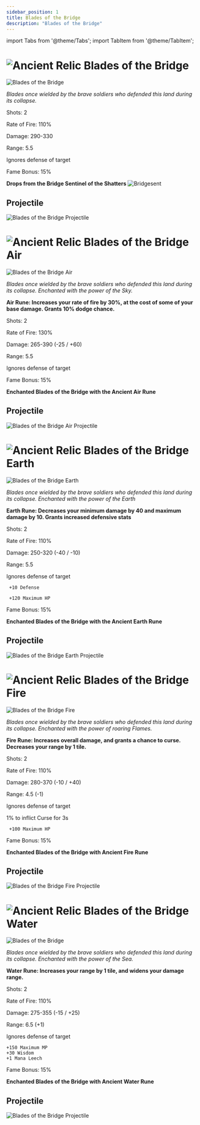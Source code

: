 ```yaml
---
sidebar_position: 1
title: Blades of the Bridge
description: "Blades of the Bridge"
---
```


import Tabs from '@theme/Tabs';
import TabItem from '@theme/TabItem';

<Tabs>
  <TabItem value="Blades of the Bridge" label="Blades of the Bridge" default>

# ![Ancient Relic](https://cdn.discordapp.com/attachments/1026159786313650256/1045182982090145843/Ancient_Relic_Bag.png) Blades of the Bridge  

![Blades of the Bridge](https://vwiki.valorserver.com/api/item/picture/Blades%20of%20the%20Bridge)

<i>Blades once wielded by the brave soldiers who defended this land during its collapse.</i>

Shots: 2

Rate of Fire: 110%

Damage: 290-330

Range: 5.5

Ignores defense of target

Fame Bonus: 15%

  **Drops from the Bridge Sentinel of the Shatters**  ![Bridgesent](https://cdn.discordapp.com/attachments/1107378591026655272/1107388508705914900/sen.png) 


    
## Projectile

![Blades of the Bridge Projectile](https://cdn.discordapp.com/attachments/1160376179996496013/1187539843228647474/normal_ar_blade.gif?ex=659741aa&is=6584ccaa&hm=011421fa053ea30d5915d339ad222c75fe997f882c4e0d7ae2b633ffc54bbcf9&)

  </TabItem>
  <TabItem value="Air" label="Air">

#  ![Ancient Relic](https://cdn.discordapp.com/attachments/1026159786313650256/1045182982090145843/Ancient_Relic_Bag.png) Blades of the Bridge Air

![Blades of the Bridge Air](https://vwiki.valorserver.com/api/item/picture/Blades%20of%20the%20Bridge%20Air)

<i>Blades once wielded by the brave soldiers who defended this land during its collapse. Enchanted with the power of the Sky.</i>

**Air Rune: Increases your rate of fire by 30%, at the cost of some of your base damage. Grants 10% dodge chance.**

Shots: 2

Rate of Fire: 130%

Damage: 265-390 (-25 / +60)

Range: 5.5

Ignores defense of target

Fame Bonus: 15%

**Enchanted Blades of the Bridge with the Ancient Air Rune**

## Projectile

![Blades of the Bridge Air Projectile](https://cdn.discordapp.com/attachments/1160376179996496013/1187540834963443782/normal_ar_blade.gif?ex=65974296&is=6584cd96&hm=b4fad096bf6dd7f6d911eb50566ab50fff11b7ce9130058922f3d97344326f1e&)

  </TabItem>
  <TabItem value="Earth" label="Earth">

# ![Ancient Relic](https://cdn.discordapp.com/attachments/1026159786313650256/1045182982090145843/Ancient_Relic_Bag.png) Blades of the Bridge Earth

![Blades of the Bridge Earth](https://vwiki.valorserver.com/api/item/picture/Blades%20of%20the%20Bridge%20earth)

<i>Blades once wielded by the brave soldiers who defended this land during its collapse. Enchanted with the power of the Earth</i>

**Earth Rune: Decreases your minimum damage by 40 and maximum damage by 10. Grants increased defensive stats**

Shots: 2

Rate of Fire: 110%

  Damage: 250-320 (-40 / -10)

  Range: 5.5

Ignores defense of target

     +10 Defense

     +120 Maximum HP

Fame Bonus: 15%

**Enchanted Blades of the Bridge with the Ancient Earth Rune**

## Projectile

![Blades of the Bridge Earth Projectile](https://cdn.discordapp.com/attachments/1160376179996496013/1187541043235782756/normal_ar_blade.gif?ex=659742c8&is=6584cdc8&hm=e358a1df824d97d83e1a98b6299cb6ab7050cfd27459a7297d029dbc223b96e7&)
 
  </TabItem>
  <TabItem value="Fire" label="Fire">

# ![Ancient Relic](https://cdn.discordapp.com/attachments/1026159786313650256/1045182982090145843/Ancient_Relic_Bag.png) Blades of the Bridge Fire

![Blades of the Bridge Fire](https://vwiki.valorserver.com/api/item/picture/Blades%20of%20the%20Bridge%20Fire)

<i>Blades once wielded by the brave soldiers who defended this land during its collapse. Enchanted with the power of roaring Flames.</i>

**Fire Rune: Increases overall damage, and grants a chance to curse. Decreases your range by 1 tile.**

Shots: 2

Rate of Fire: 110%

Damage: 280-370 (-10 / +40)

Range: 4.5 (-1)

Ignores defense of target

1% to inflict Curse for 3s

     +100 Maximum HP

Fame Bonus: 15%

**Enchanted Blades of the Bridge with Ancient Fire Rune**

## Projectile

![Blades of the Bridge Fire Projectile](https://cdn.discordapp.com/attachments/1160376179996496013/1187540566968381500/normal_ar_blade.gif?ex=65974256&is=6584cd56&hm=c645dbfb43446a46fa4b14b7c070a1e11b4e1143ab56dd89d752643bad389ae8&)
# ![Ancient Relic](https://cdn.discordapp.com/attachments/1026159786313650256/1045182982090145843/Ancient_Relic_Bag.png) Blades of the Bridge Water

 </TabItem>
  <TabItem value="Water" label="Water">

![Blades of the Bridge](https://vwiki.valorserver.com/api/item/picture/Blades%20of%20the%20Bridge%20Water)

<i>Blades once wielded by the brave soldiers who defended this land during its collapse. Enchanted with the power of the Sea.</i>

**Water Rune: Increases your range by 1 tile, and widens your damage range.**

Shots: 2

Rate of Fire: 110%

Damage: 275-355 (-15 / +25)

Range: 6.5 (+1)

Ignores defense of target

    +150 Maximum MP
    +30 Wisdom
    +1 Mana Leech

Fame Bonus: 15%

**Enchanted Blades of the Bridge with Ancient Water Rune**

## Projectile

![Blades of the Bridge Projectile](https://cdn.discordapp.com/attachments/1160376179996496013/1187540327024828426/normal_ar_blade.gif?ex=6597421d&is=6584cd1d&hm=1dd05d0bf3664dfa36bf79d51f6c60e3a9f30c93d68856bcb77bb14fb0550816&)

  </TabItem>
</Tabs>

